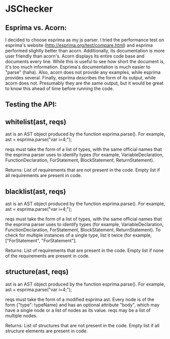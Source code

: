 JSChecker
=========

Esprima vs. Acorn:
---------
I decided to choose esprima as my js parser. I tried the performance test on esprima's website (http://esprima.org/test/compare.html) and esprima performed slightly better than acorn.
Additionally, its documentation is more user friendly than acorn's. Acorn displays its entire code base and documents every line. While this is useful to see how short the document is, it's too much information. Esprima's documentation is much easier to "parse" (haha).
Also, acorn does not provide any examples, while esprima provides several. Finally, esprima describes the form of its output, while acorn does not. Presumably they are the same output, but it would be great to know this ahead of time before running the code.

Testing the API:
---------

whitelist(ast, reqs)
---
ast is an AST object produced by the function esprima.parse().
For example, ast = esprima.parse("var i=4;");

reqs must take the form of a list of types, with the same official names that the esprima parser uses to identify types (for example, VariableDeclaration, FunctionDeclaration, ForStatement, BlockStatement, ReturnStatement).

Returns: List of requirements that are not present in the code. Empty list if all requirements are present in code.

blacklist(ast, reqs)
---
ast is an AST object produced by the function esprima.parse().
For example, ast = esprima.parse("var i=4;");

reqs must take the form of a list of types, with the same official names that the esprima parser uses to identify types (for example, VariableDeclaration, FunctionDeclaration, ForStatement, BlockStatement, ReturnStatement). To check for multiple instances of a single type, list it twice (for example, ["ForStatement", "ForStatement"].

Returns: List of requirements that are present in the code. Empty list if none of the requirements are present in code.

structure(ast, reqs)
---
ast is an AST object produced by the function esprima.parse().
For example, ast = esprima.parse("var i=4;");

reqs must take the form of a modified esprima ast. Every node is of the form {"type": typeName} and has an optional attribute "body", which may have a single node or a list of nodes as its value. reqs may be a list of multiple nodes.

Returns: List of structures that are not present in the code. Empty list if all structure elements are present in code.
